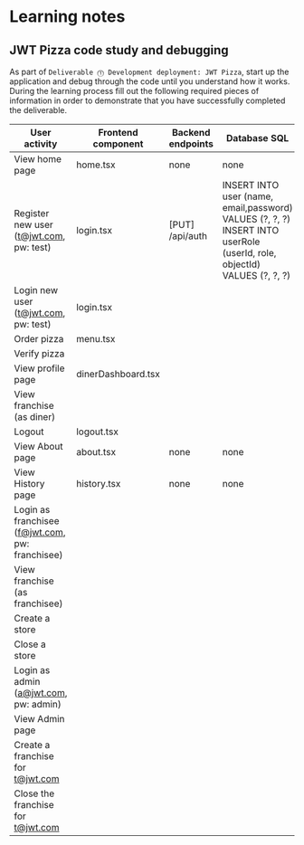 # Learning notes

## JWT Pizza code study and debugging

As part of `Deliverable ⓵ Development deployment: JWT Pizza`, start up the application and debug through the code until you understand how it works. During the learning process fill out the following required pieces of information in order to demonstrate that you have successfully completed the deliverable.

| User activity                                       | Frontend component | Backend endpoints | Database SQL |
| --------------------------------------------------- | ------------------ | ----------------- | ------------ |
| View home page                                      | home.tsx                   | none	                  | none	             |
| Register new user<br/>(t@jwt.com, pw: test)         | login.tsx                   | [PUT] /api/auth	                  | INSERT INTO user (name, email,password) VALUES (?, ?, ?) INSERT INTO userRole (userId, role, objectId) VALUES (?, ?, ?) |
| Login new user<br/>(t@jwt.com, pw: test)            | login.tsx                   |                   |              |
| Order pizza                                         | menu.tsx                   |                   |              |
| Verify pizza                                        |                    |                   |              |
| View profile page                                   | dinerDashboard.tsx                   |                   |              |
| View franchise<br/>(as diner)                       |                    |                   |              |
| Logout                                              | logout.tsx                   |                   |              |
| View About page                                     | about.tsx                   | none                  | none             |
| View History page                                   | history.tsx                   | none                  | none             |
| Login as franchisee<br/>(f@jwt.com, pw: franchisee) |                    |                   |              |
| View franchise<br/>(as franchisee)                  |                    |                   |              |
| Create a store                                      |                    |                   |              |
| Close a store                                       |                    |                   |              |
| Login as admin<br/>(a@jwt.com, pw: admin)           |                    |                   |              |
| View Admin page                                     |                    |                   |              |
| Create a franchise for t@jwt.com                    |                    |                   |              |
| Close the franchise for t@jwt.com                   |                    |                   |              |
